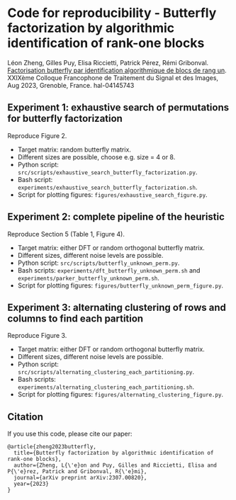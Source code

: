 # Code for reproducibility - Butterfly factorization by algorithmic identification of rank-one blocks

Léon Zheng, Gilles Puy, Elisa Riccietti, Patrick Pérez, Rémi Gribonval. [Factorisation butterfly par
identification algorithmique de blocs de rang un](https://inria.hal.science/hal-04145743). XXIXème Colloque Francophone de Traitement du
Signal et des Images, Aug 2023, Grenoble, France. hal-04145743

## Experiment 1: exhaustive search of permutations for butterfly factorization 
Reproduce Figure 2.

* Target matrix: random butterfly matrix.
* Different sizes are possible, choose e.g. size = 4 or 8.
* Python script: ``src/scripts/exhaustive_search_butterfly_factorization.py``.
* Bash script: ``experiments/exhaustive_search_butterfly_factorization.sh``.
* Script for plotting figures: ``figures/exhaustive_search_figure.py``.

## Experiment 2: complete pipeline of the heuristic
Reproduce Section 5 (Table 1, Figure 4).

* Target matrix: either DFT or random orthogonal butterfly matrix.
* Different sizes, different noise levels are possible.
* Python script: ``src/scripts/butterfly_unknown_perm.py``.
* Bash scripts: ``experiments/dft_butterfly_unknown_perm.sh`` and ``experiments/parker_butterfly_unknown_perm.sh``.
* Script for plotting figures: ``figures/butterfly_unknown_perm_figure.py``.

## Experiment 3: alternating clustering of rows and columns to find each partition
Reproduce Figure 3.

* Target matrix: either DFT or random orthogonal butterfly matrix.
* Different sizes, different noise levels are possible.
* Python script: ``src/scripts/alternating_clustering_each_partitioning.py``.
* Bash scripts: ``experiments/alternating_clustering_each_partitioning.sh``.
* Script for plotting figures: ``figures/alternating_clustering_figure.py``.

## Citation

If you use this code, please cite our paper:

```
@article{zheng2023butterfly,
  title={Butterfly factorization by algorithmic identification of rank-one blocks},
  author={Zheng, L{\'e}on and Puy, Gilles and Riccietti, Elisa and P{\'e}rez, Patrick and Gribonval, R{\'e}mi},
  journal={arXiv preprint arXiv:2307.00820},
  year={2023}
}
```